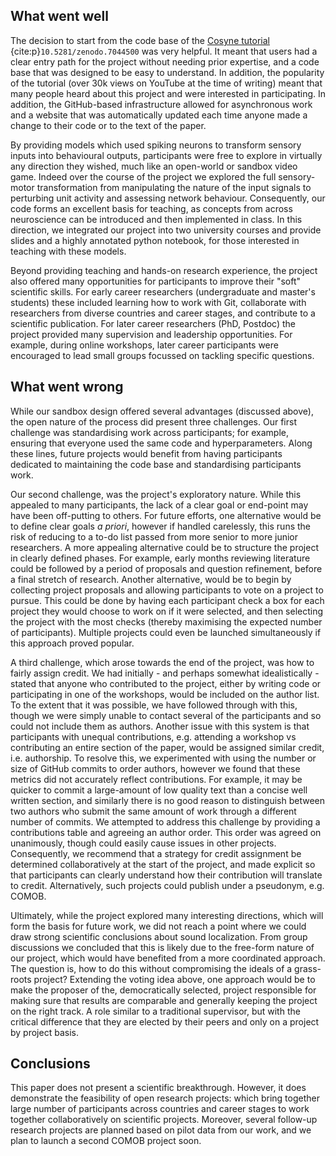 ## What went well

The decision to start from the code base of the [Cosyne tutorial](https://neural-reckoning.github.io/cosyne-tutorial-2022/) {cite:p}`10.5281/zenodo.7044500` was very helpful. It meant that users had a clear entry path for the project without needing prior expertise, and a code base that was designed to be easy to understand. In addition, the popularity of the tutorial (over 30k views on YouTube at the time of writing) meant that many people heard about this project and were interested in participating. In addition, the GitHub-based infrastructure allowed for asynchronous work and a website that was automatically updated each time anyone made a change to their code or to the text of the paper.

By providing models which used spiking neurons to transform sensory inputs into behavioural outputs, participants were free to explore in virtually any direction they wished, much like an open-world or sandbox video game. Indeed over the course of the project we explored the full sensory-motor transformation from manipulating the nature of the input signals to perturbing unit activity and assessing network behaviour. Consequently, our code forms an excellent basis for teaching, as concepts from across neuroscience can be introduced and then implemented in class. In this direction, we integrated our project into two university courses and provide slides and a highly annotated python notebook, for those interested in teaching with these models.  

Beyond providing teaching and hands-on research experience, the project also offered many opportunities for participants to improve their "soft" scientific skills. For early career researchers (undergraduate and master's students) these included learning how to work with Git, collaborate with researchers from diverse countries and career stages, and contribute to a scientific publication. For later career researchers (PhD, Postdoc) the project provided many supervision and leadership opportunities. For example, during online workshops, later career participants were encouraged to lead small groups focussed on tackling specific questions.  

## What went wrong
While our sandbox design offered several advantages (discussed above), the open nature of the process did present three challenges. Our first challenge was standardising work across participants; for example, ensuring that everyone used the same code and hyperparameters. Along these lines, future projects would benefit from having participants dedicated to maintaining the code base and standardising participants work.

Our second challenge, was the project's exploratory nature. While this appealed to many participants, the lack of a clear goal or end-point may have been off-putting to others. For future efforts, one alternative would be to define clear goals *a priori*, however if handled carelessly, this runs the risk of reducing to a to-do list passed from more senior to more junior researchers. A more appealing alternative could be to structure the project in clearly defined phases. For example, early months reviewing literature could be followed by a period of proposals and question refinement, before a final stretch of research. Another alternative, would be to begin by collecting project proposals and allowing participants to vote on a project to pursue. This could be done by having each participant check a box for each project they would choose to work on if it were selected, and then selecting the project with the most checks (thereby maximising the expected number of participants). Multiple projects could even be launched simultaneously if this approach proved popular. 

A third challenge, which arose towards the end of the project, was how to fairly assign credit. We had initially - and perhaps somewhat idealistically - stated that anyone who contributed to the project, either by writing code or participating in one of the workshops, would be included on the author list. To the extent that it was possible, we have followed through with this, though we were simply unable to contact several of the participants and so could not include them as authors. Another issue with this system is that participants with unequal contributions, e.g. attending a workshop vs contributing an entire section of the paper, would be assigned similar credit, i.e. authorship. To resolve this, we experimented with using the number or size of GitHub commits to order authors, however we found that these metrics did not accurately reflect contributions. For example, it may be quicker to commit a large-amount of low quality text than a concise well written section, and similarly there is no good reason to distinguish between two authors who submit the same amount of work through a different number of commits. We attempted to address this challenge by providing a contributions table [](#contributors) and agreeing an author order. This order was agreed on unanimously, though could easily cause issues in other projects. Consequently, we recommend that a strategy for credit assignment be determined collaboratively at the start of the project, and made explicit so that participants can clearly understand how their contribution will translate to credit. Alternatively, such projects could publish under a pseudonym, e.g. COMOB.    

Ultimately, while the project explored many interesting directions, which will form the basis for future work, we did not reach a point where we could draw strong scientific conclusions about sound localization. From group discussions we concluded that this is likely due to the free-form nature of our project, which would have benefited from a more coordinated approach. The question is, how to do this without compromising the ideals of a grass-roots project? Extending the voting idea above, one approach would be to make the proposer of the, democratically selected, project responsible for making sure that results are comparable and generally keeping the project on the right track. A role similar to a traditional supervisor, but with the critical difference that they are elected by their peers and only on a project by project basis. 

## Conclusions

This paper does not present a scientific breakthrough. However, it does demonstrate the feasibility of open research projects: which bring together large number of participants across countries and career stages to work together collaboratively on scientific projects. Moreover, several follow-up research projects are planned based on pilot data from our work, and we plan to launch a second COMOB project soon. 